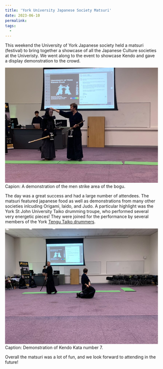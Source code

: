 ```yaml
---
title: 'York University Japanese Society Matsuri'
date: 2023-06-10
permalink: 
tags:
  - 
---
```



This weekend the University of York Japanese society held a matsuri (festival) to bring together a showcase of all the Japanese Culture societies at the Univeristy. We went along to the event to showcase Kendo and gave a display demonstration to the crowd.

![Alt text](../files/matsuriDemo.jpg)
Capion: A demonstration of the men strike area of the bogu.



The day was a great success and had a large number of attendees. The matsuri featured japanese food as well as demonstrations from many other societies inlcuding Origami, Iaido, and Judo. A particular highlight was the York St John University Taiko drumming troupe, who performed several very energetic pieces! They were joined for the performance by several members of the York [Tengu Taiko drummers](https://www.tengutaiko.com/about-us.html).

![Alt text](../files/matsuriKata.jpg)
Caption: Demonstration of Kendo Kata number 7.

Overall the matsuri was a lot of fun, and we look forward to attending in the future!